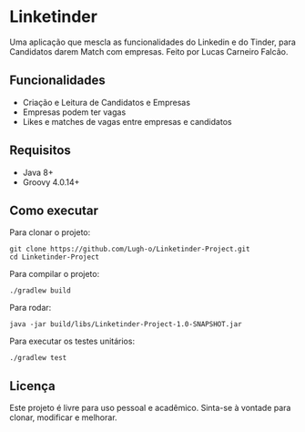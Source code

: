 # Linketinder

Uma aplicação que mescla as funcionalidades do Linkedin e do Tinder, para Candidatos darem Match com empresas. Feito por Lucas Carneiro Falcão.

## Funcionalidades
- Criação e Leitura de Candidatos e Empresas
- Empresas podem ter vagas
- Likes e matches de vagas entre empresas e candidatos

## Requisitos
- Java 8+
- Groovy 4.0.14+

## Como executar

Para clonar o projeto:
```
git clone https://github.com/Lugh-o/Linketinder-Project.git
cd Linketinder-Project
```

Para compilar o projeto:
```
./gradlew build
```

Para rodar:
```
java -jar build/libs/Linketinder-Project-1.0-SNAPSHOT.jar
```

Para executar os testes unitários:
```
./gradlew test
```

## Licença
Este projeto é livre para uso pessoal e acadêmico.  Sinta-se à vontade para clonar, modificar e melhorar.
